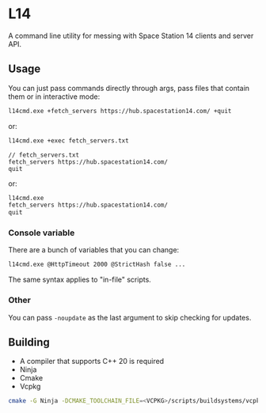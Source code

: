 # L14

A command line utility for messing with Space Station 14 clients and server API.

## Usage

You can just pass commands directly through args, pass files that contain them or in interactive mode:

```sh
l14cmd.exe +fetch_servers https://hub.spacestation14.com/ +quit
```

or:

```sh
l14cmd.exe +exec fetch_servers.txt
```

```
// fetch_servers.txt
fetch_servers https://hub.spacestation14.com/
quit
```

or:

```sh
l14cmd.exe
fetch_servers https://hub.spacestation14.com/
quit
```

### Console variable

There are a bunch of variables that you can change:

```sh
l14cmd.exe @HttpTimeout 2000 @StrictHash false ...
```

The same syntax applies to "in-file" scripts.

### Other

You can pass `-noupdate` as the last argument to skip checking for updates.

## Building

- A compiler that supports C++ 20 is required
- Ninja
- Cmake
- Vcpkg

```sh
cmake -G Ninja -DCMAKE_TOOLCHAIN_FILE=<VCPKG>/scripts/buildsystems/vcpkg.cmake -B ./cmake-build/
```
